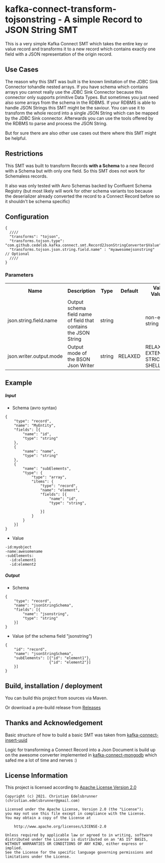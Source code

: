 # kafka-connect-transform-tojsonstring - A simple Record to JSON String SMT
This is a very simple Kafka Connect SMT which takes the entire key or value record and transforms it to a new record which contains exactly one field with a JSON representation of the origin record. 

## Use Cases
The reason why this SMT was built is the known limitation of the JDBC Sink Connector tohandle nested arrays. If you have schema which contains arrays you cannot really use the JDBC Sink Connector because this connector only supports primitive Data Types. 
But sometimes you just need also some arrays from the schema in the RDBMS. If your RDBMS is able to handle JSON Strings this SMT might be the saviour. You can use it to transform the whole record into a single JSON String which can be mapped by the JDBC Sink connector. 
Afterwards you can use the tools offered by the RDBMS to parse and process the JSON String.

But for sure there are also other use cases out there where this SMT might be helpful.

## Restrictions
This SMT was built to transform Records **with a Schema** to a new Record with a Schema but with only one field. 
So this SMT does not work for Schemaless records. 

It also was only tested with Avro Schemas backed by Confluent Schema Registry (but most likely will work for other schema variants too because the deserializer already converted the record to a Connect Record before so it shouldn't be schema specific)

## Configuration
```json5
{
  ////
  "transforms": "tojson",
  "transforms.tojson.type": "com.github.cedelsb.kafka.connect.smt.Record2JsonStringConverter$Value",
  "transforms.tojson.json.string.field.name" : "myawesomejsonstring" // Optional 
  ////
}
```

### Parameters

<table class="data-table"><tbody>
<tr><th>Name</th><th>Description</th><th>Type</th><th>Default</th><th>Valid Values</th><th>Importance</th></tr>
<tr>
<td>json.string.field.name</td>
<td>Output schema field name of field that contains the JSON String</td><td>string</td><td></td><td>non-empty string</td><td>high</td>
</tr>
<tr>
<td>json.writer.output.mode</td>
<td>Output mode of the BSON Json Writer</td><td>string</td><td>RELAXED</td><td>RELAXED, EXTENDED, STRICT or SHELL</td><td>high</td>
</tr>

</tbody></table>

## Example

##### Input 
* Schema (avro syntax)
```json5
{
	"type": "record",
	"name": "MyEntity",
	"fields": [{
		"name": "id",
		"type": "string"
	},
	{
		"name": "name",
		"type": "string"
	},
	{
		"name": "subElements",
		"type": {
			"type": "array",
			"items": {
				"type": "record",
				"name": "element",
				"fields": [{
					"name": "id",
					"type": "string",
					
				}]
			}
		}
	}]
}
```

* Value 

```
-id:myobject
-name:awesomename
-subElements:
  -id:element1
  -id:element2 
```
##### Output 
* Schema
```json5
{
	"type": "record",
	"name": "jsonStringSchema",
	"fields": [{
		"name": "jsonstring",
		"type": "string"
	}]
}
```
* Value (of the schema field "jsonstring")
```json5
{
	"id": "record",
	"name": "jsonStringSchema",
	"subElements": [{"id": "element1"},
                    {"id": "element2"}]
	}]
}
```
## Build, installation / deployment
You can build this project from sources via Maven. 

Or download a pre-build release from [Releases](https://github.com/an0r0c/kafka-connect-transform-tojsonstring/releases) 

## Thanks and Acknowledgement
Basic structure of how to build a basic SMT was taken from [kafka-connect-insert-uuid](https://github.com/cjmatta/kafka-connect-insert-uuid)

Logic for transforming a Connect Record into a Json Document is build up on the awesome converter implemented in [kafka-connect-mongodb](https://github.com/hpgrahsl/kafka-connect-mongodb) which safed me a lot of time and nerves :)  

## License Information

This project is licensed according to [Apache License Version 2.0](https://www.apache.org/licenses/LICENSE-2.0)

```
Copyright (c) 2021. Christian Edelsbrunner (christian.edelsbrunner@gmail.com) 

Licensed under the Apache License, Version 2.0 (the "License");
you may not use this file except in compliance with the License.
You may obtain a copy of the License at

    http://www.apache.org/licenses/LICENSE-2.0

Unless required by applicable law or agreed to in writing, software
distributed under the License is distributed on an "AS IS" BASIS,
WITHOUT WARRANTIES OR CONDITIONS OF ANY KIND, either express or implied.
See the License for the specific language governing permissions and
limitations under the License.
